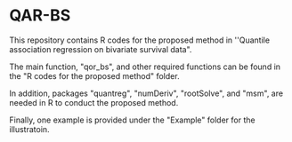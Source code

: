 # QAR-BS
This repository contains R codes for the proposed method in ''Quantile association regression on bivariate survival data". 

The main function, "qor_bs", and other required functions can be found in the "R codes for the proposed method" folder. 

In addition, packages "quantreg", "numDeriv", "rootSolve", and "msm", are needed in R to conduct the proposed method. 

Finally, one example is provided under the "Example" folder for the illustratoin.
